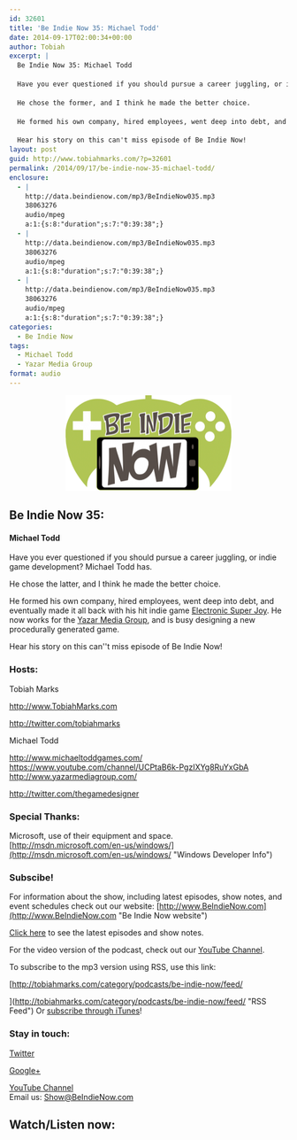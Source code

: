 ```yaml
---
id: 32601
title: 'Be Indie Now 35: Michael Todd'
date: 2014-09-17T02:00:34+00:00
author: Tobiah
excerpt: |
  Be Indie Now 35: Michael Todd
  
  Have you ever questioned if you should pursue a career juggling, or indie game development? Michael Todd has.
  
  He chose the former, and I think he made the better choice.
  
  He formed his own company, hired employees, went deep into debt, and eventually made it all back with his hit indie game Electronic Super Joy. He now works for the Yazar Media Group, and is busy designing a new procedurally generated game.
  
  Hear his story on this can't miss episode of Be Indie Now!
layout: post
guid: http://www.tobiahmarks.com/?p=32601
permalink: /2014/09/17/be-indie-now-35-michael-todd/
enclosure:
  - |
    http://data.beindienow.com/mp3/BeIndieNow035.mp3
    38063276
    audio/mpeg
    a:1:{s:8:"duration";s:7:"0:39:38";}
  - |
    http://data.beindienow.com/mp3/BeIndieNow035.mp3
    38063276
    audio/mpeg
    a:1:{s:8:"duration";s:7:"0:39:38";}
  - |
    http://data.beindienow.com/mp3/BeIndieNow035.mp3
    38063276
    audio/mpeg
    a:1:{s:8:"duration";s:7:"0:39:38";}
categories:
  - Be Indie Now
tags:
  - Michael Todd
  - Yazar Media Group
format: audio
---
```

<p style="text-align: center;">
  <img class="aligncenter" src="/assets/2013/10/BeIndyNowLogo-512h-300x173.png?resize=300%2C172" alt="Be Indie Now 35" width="300" height="172" data-recalc-dims="1" />
</p>

## Be Indie Now 35:

#### Michael Todd

Have you ever questioned if you should pursue a career juggling, or indie game development? Michael Todd has.

He chose the latter, and I think he made the better choice.

He formed his own company, hired employees, went deep into debt, and eventually made it all back with his hit indie game [Electronic Super Joy](http://www.electronicsuperjoy.com/). He now works for the <a title="Yazar Media Group" href="http://www.yazarmediagroup.com/" target="_blank">Yazar Media Group</a>, and is busy designing a new procedurally generated game.

Hear his story on this can''t miss episode of Be Indie Now!

<!--more-->

### Hosts:

Tobiah Marks
  
<a href="http://www.TobiahMarks.com" target="_blank">http://www.TobiahMarks.com</a>
  
http://twitter.com/tobiahmarks

Michael Todd
  
<a href="https://www.youtube.com/channel/UCPtaB6k-PgzIXYg8RuYxGbA" target="_blank">http://www.michaeltoddgames.com/<br /> https://www.youtube.com/channel/UCPtaB6k-PgzIXYg8RuYxGbA<br /> </a><a href="http://www.yazarmediagroup.com/" target="_blank">http://www.yazarmediagroup.com/</a>
  
<a href="http://twitter.com/thegamedesigner" target="_blank">http://twitter.com/thegamedesigner</a>

### Special Thanks:

Microsoft, use of their equipment and space. [http://msdn.microsoft.com/en-us/windows/](http://msdn.microsoft.com/en-us/windows/ "Windows Developer Info")

### Subscibe!

For information about the show, including latest episodes, show notes, and event schedules check out our website: [http://www.BeIndieNow.com](http://www.BeIndieNow.com "Be Indie Now website")

[Click here](http://tobiahmarks.com/category/podcasts/be-indie-now/ "Be Indie Now episodes and show notes") to see the latest episodes and show notes.

For the video version of the podcast, check out our <a title="YouTube" href="http://www.youtube.com/channel/UCW6QQfnk1In7woq619zgD0g" target="_blank">YouTube Channel</a>.

To subscribe to the mp3 version using RSS, use this link:
  
[http://tobiahmarks.com/category/podcasts/be-indie-now/feed/
  
](http://tobiahmarks.com/category/podcasts/be-indie-now/feed/ "RSS Feed") Or <a title="iTunes" href="https://itunes.apple.com/us/podcast/be-indie-now/id734501818 " target="_blank">subscribe through iTunes</a>!

### Stay in touch:

<a title="Twitter" href="http://twitter.com/BeIndieNow" target="_blank">Twitter</a>
  
<a href="https://plus.google.com/105885018850238693949" target="_blank" rel="publisher">Google+</a>
  
<a title="YouTube" href="http://www.youtube.com/channel/UCW6QQfnk1In7woq619zgD0g" target="_blank">YouTube Channel<br /> </a>Email us: <Show@BeIndieNow.com>

## Watch/Listen now: